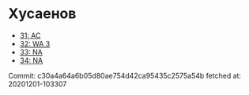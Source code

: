 # Хусаенов
- [31: AC](31.md)
- [32: WA 3](32.md)
- [33: NA](33.md)
- [34: NA](34.md)

Commit: c30a4a64a6b05d80ae754d42ca95435c2575a54b
 fetched at: 20201201-103307
